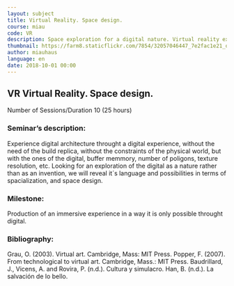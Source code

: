 ```yaml
---
layout: subject
title: Virtual Reality. Space design.
course: miau
code: VR
description: Space exploration for a digital nature. Virtual reality experiences allows us to experiment an inmerssive digital experience. Rather than replicating or transforming condition of the real world, the seminar will approach the possibility of a genuine digital immersive experience.
thumbnail: https://farm8.staticflickr.com/7854/32057046447_7e2fac1e21_o_d.jpg
author: miauhaus
language: en
date: 2018-10-01 00:00
---
```

## VR Virtual Reality. Space design.
Number of Sessions/Duration 10 (25 hours)

### Seminar’s description:
Experience digital architecture throught a digital experience, without the need of the build replica, without the constraints of the physical world, but with the ones of the digital, buffer memmory, number of poligons, texture resolution, etc. Looking for an exploration of the digital as a nature rather than as an invention, we will reveal it´s language and possibilities in terms of spacialization, and space design.

### Milestone:
Production of an immersive experience in a way it is only possible throught digital.

### Bibliography:
Grau, O. (2003). Virtual art. Cambridge, Mass: MIT Press.
Popper, F. (2007). From technological to virtual art. Cambridge, Mass.: MIT Press.
Baudrillard, J., Vicens, A. and Rovira, P. (n.d.). Cultura y simulacro.
Han, B. (n.d.). La salvación de lo bello.
